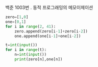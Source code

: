 백준 1003번 . 동적 프로그래밍의 메모이제이션   
```python
zero=[1,0]
one=[0,1]
for i in range(2, 41):
    zero.append(zero[i-1]+zero[i-2])
    one.append(one[i-1]+one[i-2])

t=int(input())
for i in range(t):
    n=int(input())
    print(zero[n],one[n])
```
